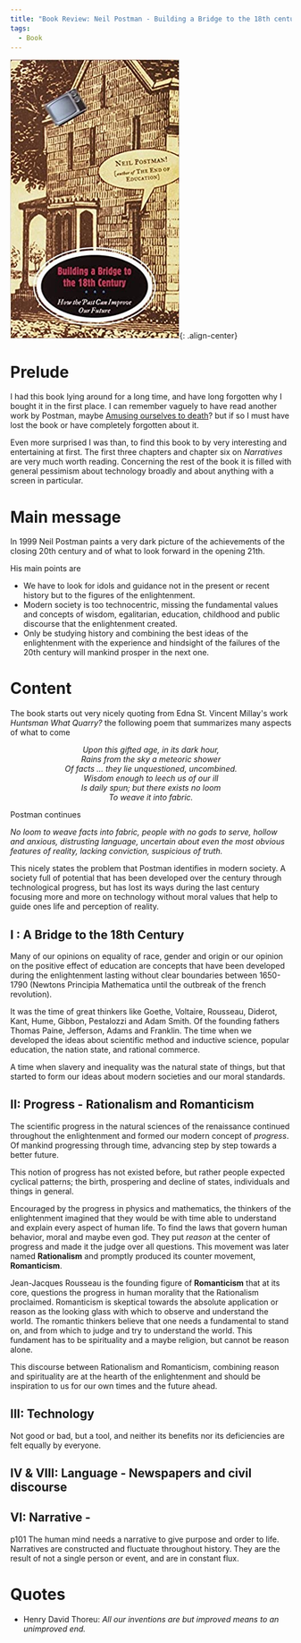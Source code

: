 ```yaml
---
title: "Book Review: Neil Postman - Building a Bridge to the 18th century"
tags:
  - Book
---
```


![Neil Postman - Building a Bridge to the 18th century](/assets/img/books/NP_BridgeTo18thCentury.jpg "My first programming book"){: .align-center}

# Prelude
I had this book lying around for a long time, and have long forgotten why I bought it in the first place. I can remember vaguely to have read another work by Postman, maybe [Amusing ourselves to death](https://en.wikipedia.org/wiki/Amusing_Ourselves_to_Death)? but if so I must have lost the book or have completely forgotten about it.

Even more surprised I was than, to find this book to by very interesting and entertaining at first. The first three chapters and chapter six on *Narratives* are very much worth reading. Concerning the rest of the book it is filled with general pessimism about technology broadly and about anything with a screen in particular.

# Main message
In 1999 Neil Postman paints a very dark picture of the achievements of the closing 20th century and of what to look forward in  the opening 21th.

His main points are
* We have to look for idols and guidance not in the present or recent history but to the figures of the enlightenment.
* Modern society is too technocentric, missing the fundamental values and concepts of wisdom, egalitarian, education, childhood and public discourse that the enlightenment created.
* Only be studying history and combining the best ideas of the enlightenment with the experience and hindsight of the failures of the 20th century will mankind prosper in the next one. 

# Content
The book starts out very nicely quoting from Edna St. Vincent Millay's work *Huntsman What Quarry?* the following poem that summarizes many aspects of what to come

<p style="text-align: center;">
<i>
  Upon this gifted age, in its dark hour,<br>
  Rains from the sky a meteoric shower<br>
  Of facts ... they lie unquestioned, uncombined.<br>
  Wisdom enough to leech us of our ill<br>
  Is daily spun; but there exists no loom<br>
  To weave it into fabric.
</i>
</p>

Postman continues

*No loom to weave facts into fabric, people with no gods to serve, hollow and anxious, distrusting language, uncertain about even the most obvious features of reality, lacking conviction, suspicious of truth.*

This nicely states the problem that Postman identifies in modern society. A society full of potential that has been developed over the century through technological progress, but has lost its ways during the last century focusing more and more on technology without moral values that help to guide ones life and perception of reality.

## I : A Bridge to the 18th Century
Many of our opinions on equality of race, gender and origin or our opinion on the positive effect of education are concepts that have been developed during the enlightenment lasting without clear boundaries between 1650-1790 (Newtons Principia Mathematica until the outbreak of the french revolution).

It was the time of great thinkers like Goethe, Voltaire, Rousseau, Diderot, Kant, Hume, Gibbon, Pestalozzi and Adam Smith. Of the founding fathers Thomas Paine, Jefferson, Adams and Franklin. The time when we developed the ideas about scientific method and inductive science, popular education, the nation state, and rational commerce.

A time when slavery and inequality was the natural state of things, but that started to form our ideas about modern societies and our moral standards.

## II: Progress - Rationalism and Romanticism
The scientific progress in the natural sciences of the renaissance continued throughout the enlightenment and formed our modern concept of *progress*. Of mankind progressing through time, advancing step by step towards a better future.

This notion of progress has not existed before, but rather people expected cyclical patterns; the birth, prospering and decline of states, individuals and things in general.

Encouraged by the progress in physics and mathematics, the thinkers of the enlightenment imagined that they would be with time able to understand and explain every aspect of human life. To find the laws that govern human behavior, moral and maybe even god. They put *reason* at the center of progress and made it the judge over all questions. This movement was later named **Rationalism** and promptly produced its counter movement, **Romanticism**.

Jean-Jacques Rousseau is the founding figure of **Romanticism** that at its core, questions the progress in human morality that the Rationalism proclaimed. Romanticism is skeptical towards the absolute application or reason as the looking glass with which to observe and understand the world. The romantic thinkers believe that one needs a fundamental to stand on, and from which to judge and try to understand the world. This fundament has to be spirituality and a maybe religion, but cannot be reason alone. 

This discourse between Rationalism and Romanticism, combining reason and spirituality are at the hearth of the enlightenment and should be inspiration to us for our own times and the future ahead.

## III: Technology
Not good or bad, but a tool, and neither its benefits nor its deficiencies are felt equally by everyone.

## IV & VIII: Language - Newspapers and civil discourse

## VI: Narrative - 
p101
The human mind needs a narrative to give purpose and order to life. Narratives are constructed and fluctuate throughout history. They are the result of not a single person or event, and are in constant flux.

# Quotes
* Henry David Thoreu: *All our inventions are but improved means to an unimproved end.*